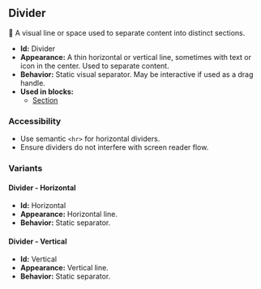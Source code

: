 ## Divider
🟰 A visual line or space used to separate content into distinct sections.
- **Id:** Divider
- **Appearance:** A thin horizontal or vertical line, sometimes with text or icon in the center. Used to separate content.
- **Behavior:** Static visual separator. May be interactive if used as a drag handle.
- **Used in blocks:**
  - [Section](blocks.md#section)
### Accessibility
- Use semantic `<hr>` for horizontal dividers.
- Ensure dividers do not interfere with screen reader flow.

### Variants
#### Divider - **Horizontal**
- **Id:** Horizontal
- **Appearance:** Horizontal line.
- **Behavior:** Static separator.
#### Divider - **Vertical**
- **Id:** Vertical
- **Appearance:** Vertical line.
- **Behavior:** Static separator.

